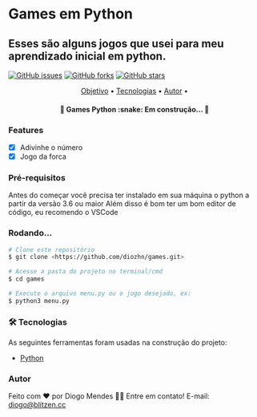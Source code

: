 # Games em Python
## Esses são alguns jogos que usei para meu aprendizado inicial em python.
[![GitHub issues](https://img.shields.io/github/issues/diozhn/games)](https://github.com/diozhn/games/issues)
[![GitHub forks](https://img.shields.io/github/forks/diozhn/games)](https://github.com/diozhn/games/network)
[![GitHub stars](https://img.shields.io/github/stars/diozhn/games)](https://github.com/diozhn/games/stargazers)

<p align="center">
  <a href="#objetivo">Objetivo</a> •
  <a href="#tecnologias">Tecnologias</a> •
  <a href="#autor">Autor</a> •
</p>

<h4 align="center"> 
  🚧  Games Python :snake:  Em construção...  🚧
</h4>

### Features
- [x] Adivinhe o número
- [x] Jogo da forca 

### Pré-requisitos
  Antes do começar você precisa ter instalado em sua máquina o python a partir da versão 3.6 ou maior
  Além disso é bom ter um bom editor de código, eu recomendo o VSCode

### Rodando...

```bash
# Clone este repositório
$ git clone <https://github.com/diozhn/games.git>

# Acesse a pasta do projeto no terminal/cmd
$ cd games

# Execute o arquivo menu.py ou o jogo desejado, ex:
$ python3 menu.py
```

### 🛠 Tecnologias
 As seguintes ferramentas foram usadas na construção do projeto:
- [Python](https://www.python.org/)

### Autor
Feito com ❤️ por Diogo Mendes 👋🏽 Entre em contato!
E-mail: diogo@blitzen.cc